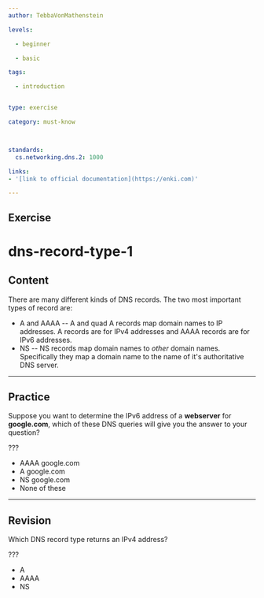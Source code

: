 ```yaml
---
author: TebbaVonMathenstein

levels:

  - beginner

  - basic

tags:

  - introduction


type: exercise

category: must-know



standards:
  cs.networking.dns.2: 1000

links:
- '[link to official documentation](https://enki.com)'

---
```



## Exercise

# dns-record-type-1

## Content

There are many different kinds of DNS records. The two most important types of record are:

* A and AAAA -- A and quad A records map domain names to IP addresses. A records are for IPv4 addresses and AAAA records are for IPv6 addresses.
* NS -- NS records map domain names to *other* domain names. Specifically they map a domain name to the name of it's authoritative DNS server.

---
## Practice

Suppose you want to determine the IPv6 address of a **webserver** for **google.com**, which of these DNS queries will give you the answer to your question?

???

* AAAA google.com
* A google.com
* NS google.com
* None of these

---
## Revision

Which DNS record type returns an IPv4 address?

???

* A
* AAAA
* NS
